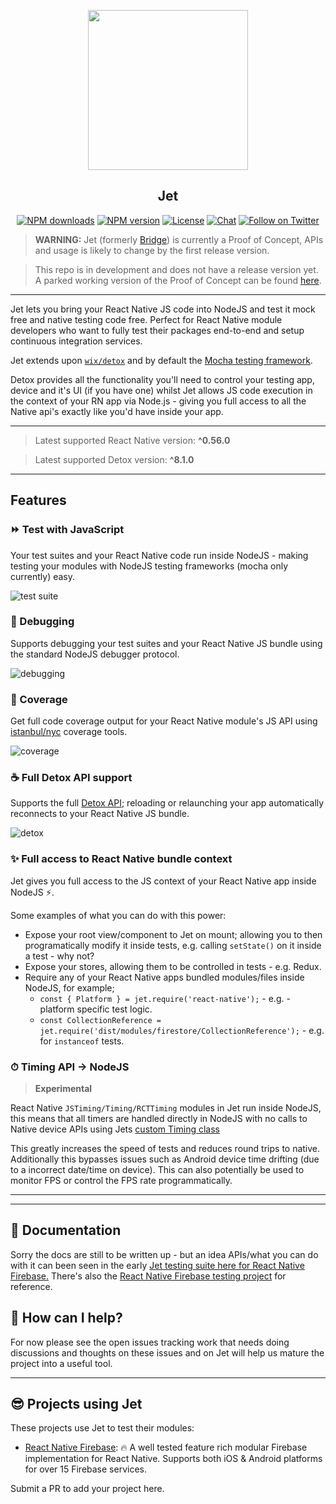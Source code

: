 <p align="center">
  <a href="https://invertase.io">
    <img height="256" src="https://static.invertase.io/assets/jet.png"><br/>
  </a>
  <h2 align="center">Jet</h2>
</p>

<p align="center">
  <a href="https://www.npmjs.com/package/jet"><img src="https://img.shields.io/npm/dm/jet.svg?style=flat-square" alt="NPM downloads"></a>
  <a href="https://www.npmjs.com/package/jet"><img src="https://img.shields.io/npm/v/jet.svg?style=flat-square" alt="NPM version"></a>
  <a href="/LICENSE"><img src="https://img.shields.io/npm/l/jet.svg?style=flat-square" alt="License"></a>
  <a href="https://discord.gg/C9aK28N"><img src="https://img.shields.io/discord/295953187817521152.svg?logo=discord&style=flat-square&colorA=7289da&label=discord" alt="Chat"></a>
  <a href="https://twitter.com/invertaseio"><img src="https://img.shields.io/twitter/follow/invertaseio.svg?style=social&label=Follow" alt="Follow on Twitter"></a>
</p>

> **WARNING:** Jet (formerly [Bridge](https://github.com/Salakar/bridge)) is currently a Proof of Concept, APIs and usage is likely to change by the first release version.

> This repo is in development and does not have a release version yet. A parked working version of the Proof of Concept can be found [here](https://github.com/Salakar/bridge).

----

Jet lets you bring your React Native JS code into NodeJS and test it mock free and native testing code free. Perfect for React Native module developers who want to fully test their packages end-to-end and setup continuous integration services.

Jet extends upon [`wix/detox`](https://github.com/wix/detox) and by default the [Mocha testing framework](https://mochajs.org/).

Detox provides all the functionality you'll need to control your testing app, device and it's UI (if you have one) whilst Jet allows JS code execution in the context of your RN app via Node.js - giving you full access to all the Native api's exactly like you'd have inside your app.

----

> Latest supported React Native version: **^0.56.0**

> Latest supported Detox version: **^8.1.0**

----

## Features

### ⏩ Test with JavaScript 

Your test suites and your React Native code run inside NodeJS - making testing your modules with NodeJS testing frameworks (mocha only currently) easy.

![test suite](https://static.invertase.io/assets/jet/tests-1.gif)


### 🐞 Debugging

Supports debugging your test suites and your React Native JS bundle using the standard NodeJS debugger protocol.

![debugging](https://static.invertase.io/assets/jet/debugging.gif)


### 💯 Coverage

Get full code coverage output for your React Native module's JS API using [istanbul/nyc](https://github.com/istanbuljs/nyc) coverage tools.

![coverage](https://static.invertase.io/assets/jet/coverage.png)


### ☕️ Full Detox API support

Supports the full [Detox API](https://github.com/wix/detox/blob/master/docs/README.md#api-reference); reloading or relaunching your app automatically reconnects to your React Native JS bundle.

![detox](https://static.invertase.io/assets/jet/detox.png)


### ✨ Full access to React Native bundle context

Jet gives you full access to the JS context of your React Native app inside NodeJS ⚡️. 

Some examples of what you can do with this power:

  - Expose your root view/component to Jet on mount; allowing you to then programatically modify it inside tests, e.g. calling `setState()` on it inside a test - why not?
  - Expose your stores, allowing them to be controlled in tests - e.g. Redux.
  - Require any of your React Native apps bundled modules/files inside NodeJS, for example;
    - `const { Platform } = jet.require('react-native');` - e.g. - platform specific test logic.
    - `const CollectionReference = jet.require('dist/modules/firestore/CollectionReference');` - e.g. for `instanceof` tests.

### ⏱ Timing API -> NodeJS

> **Experimental**

React Native `JSTiming/Timing/RCTTiming` modules in Jet run inside NodeJS, this means that all timers are handled directly in NodeJS with no calls to Native device APIs using Jets [custom Timing class](https://github.com/invertase/jet/blob/master/lib/node/timing.js)

This greatly increases the speed of tests and reduces round trips to native. Additionally this bypasses issues such as Android device time drifting (due to a incorrect date/time on device). This can also potentially be used to monitor FPS or control the FPS rate programmatically.

----

----

## 📖 Documentation

Sorry the docs are still to be written up - but an idea APIs/what you can do with it can been seen in the early [Jet testing suite here for React Native Firebase.](https://github.com/invertase/react-native-firebase/blob/master/bridge/e2e/bridge.spec.js) There's also the [React Native Firebase testing project](https://github.com/invertase/react-native-firebase/tree/master/bridge) for reference.


## 💛 How can I help?

For now please see the open issues tracking work that needs doing discussions and thoughts on these issues and on Jet will help us mature the project into a useful tool.

----

## 😎 Projects using Jet

These projects use Jet to test their modules:

- [React Native Firebase](https://github.com/invertase/react-native-firebase): 🔥 A well tested feature rich modular Firebase implementation for React Native. Supports both iOS & Android platforms for over 15 Firebase services.

Submit a PR to add your project here.
